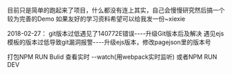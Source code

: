目前只是简单的跑起来了项目，什么都没有连上其实，自己会慢慢研究然后搞一个较为完善的Demo
如果友好的学习资料希望可以给我发一份~xiexie

2018-02-27：
git版本过低遇见了140772E错误----升级Git版本后及解决
遇见ejs模板的版本过低导致git漏洞报警----升级ejs版本，修改pagejson里的版本号

打包NPM RUN Bulid
查看实时 --watch(用webpack实时监听) 或者NPM RUN DEV